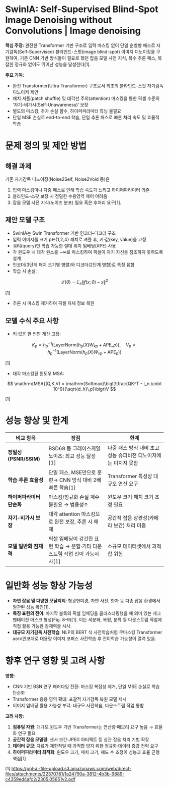 # SwinIA: Self-Supervised Blind-Spot Image Denoising without Convolutions | Image denoising

**핵심 주장:** 완전한 Transformer 기반 구조로 입력 마스킹 없이 단일 순방향 패스로 자기감독(Self-Supervised) 블라인드-스팟(image blind-spot) 이미지 디노이징을 구현하여, 기존 CNN 기반 방식들이 필요로 했던 잡음 모델 사전 지식, 복수 추론 패스, 복잡한 정규화 없이도 뛰어난 성능을 달성한다[1].

**주요 기여:**  
- 완전 Transformer(Ultra Transformer) 구조로서 최초의 블라인드-스팟 자기감독 디노이저 제안  
- 패치 셔플(patch shuffle) 및 대각선 주의(attention) 마스킹을 통한 픽셀 수준의 ‘자기-비가시(Self-Unawareness)’ 보장  
- 별도의 마스킹, 추가 손실 함수, 하이퍼파라미터 튜닝 불필요  
- 단일 MSE 손실로 end-to-end 학습, 단일 추론 패스로 빠른 처리 속도 및 효율적 학습  

# 문제 정의 및 제안 방법

## 해결 과제  
기존 자기감독 디노이징(Noise2Self, Noise2Void 등)은  
1. 입력 마스킹이나 다중 패스로 인해 학습 속도가 느리고 하이퍼파라미터 의존  
2. 블라인드-스팟 보장 시 정밀한 수용영역 제어 어려움  
3. 잡음 모델 사전 지식(노이즈 분포) 필요 혹은 후처리 요구[1].  

## 제안 모델 구조  
- SwinIA는 Swin Transformer 기반 인코더–디코더 구조  
- 입력 이미지를 크기 p∈{1,2,4} 패치로 셔플 후, 키·값(key, value)을 고정  
- 쿼리(query)만 학습 가능한 절대 위치 임베딩(APE) 사용  
- 각 윈도우 내 대각 원소를 −∞로 마스킹하여 픽셀이 자기 자신을 참조하지 못하도록 설계  
- 인코더(3단계 패치 크기별 병렬)와 디코더(2단계 병합)로 특징 융합  
- 학습 시 손실:  

$$
\mathcal{L}(\theta) = \mathbb{E}_x \|f(x;\theta) - x\|^2
$$

[1]  
- 추론 시 마스킹 제거하여 픽셀 자체 정보 복원  

## 모델 수식 주요 사항  
- 키·값은 한 번만 계산·고정:  

$$
K_p = h_p^{-1}\big(\mathrm{LayerNorm}(h_p(X)W_{kp} + \mathrm{APE}\_p)\big),
\quad
V_p = h_p^{-1}\big(\mathrm{LayerNorm}(h_p(X)W_{vp} + \mathrm{APE}_p)\big)
$$

[1]  
- 대각 마스킹된 윈도우 MSA:  

$$
\mathrm{MSA}(Q,K,V) = \mathrm{Softmax}\bigl(\tfrac{QK^T - I_n \cdot 10^9}{\sqrt{d_h}\,p}\bigr)V
$$

[1]  

# 성능 향상 및 한계

| 비교 항목                          | 장점                                                                                                       | 한계                                                         |
|----------------------------------|-----------------------------------------------------------------------------------------------------------|-------------------------------------------------------------|
| **정밀성(PSNR/SSIM)**            | BSD68 등 그레이스케일 노이즈: 최고 성능 달성[1]                                                              | 다중 패스 방식 대비 초고성능 슈퍼비전 디노이저에는 미치지 못함 |
| **학습·추론 효율성**             | 단일 패스, MSE만으로 훈련→ CNN 방식 대비 2배 빠른 학습[1]                                                       | Transformer 특성상 대규모 연산 요구                           |
| **하이퍼파라미터 단순화**        | 마스킹/정규화 손실 계수 불필요 → 범용성↑                                                                   | 윈도우 크기·패치 크기 조정 필요                              |
| **자기-비가시 보장**             | 대각 attention 마스킹으로 완전 보장, 추론 시 해제                                                          | 공간적 잡음 상관성(카메라 보간) 처리 미흡                    |
| **모델 일반화 잠재력**            | 픽셀 임베딩이 강건한 표현 학습 → 분할·기타 다운스트림 작업 전이 가능시사[1]                                   | 소규모 데이터셋에서 과적합 위험                                |

# 일반화 성능 향상 가능성

- **자연 잡음 및 다양한 모달리티**: 형광현미경, 자연 사진, 한자 등 다종 잡음 환경에서 일관된 성능 확인[1].  
- **특징 표현의 전이**: 마지막 블록의 픽셀 임베딩을 클러스터링했을 때 의미 있는 세그멘테이션 마스크 형성(Fig. 8–9)[1]. 이는 세분화, 복원, 분류 등 다운스트림 작업에 직접 활용 가능한 잠재력을 시사.  
- **대규모 자기감독 사전학습**: NLP의 BERT 식 사전학습처럼 무마스킹 Transformer авто인코더로 대용량 이미지 코퍼스 사전학습 후 전이학습 가능성이 열려 있음.  

# 향후 연구 영향 및 고려 사항

**영향:**  
- CNN 기반 BSN 연구 패러다임 전환: 마스킹 복잡성 제거, 단일 MSE 손실로 학습 단순화  
- Transformer 응용 영역 확대: 포괄적 자기감독 복원 모델 제시  
- 이미지 임베딩 활용 가능성 부각: 대규모 사전학습, 다운스트림 작업 통합  

**고려 사항:**  
1. **컴퓨팅 자원**: 대규모 윈도우 기반 Transformer는 연산량·메모리 요구 높음 → 효율화 연구 필요  
2. **공간적 잡음 모델링**: 센서 보간·JPEG 아티팩트 등 상관 잡음 처리 기법 확장  
3. **데이터 규모**: 자료가 제한적일 때 과적합 방지 위한 정규화·데이터 증강 전략 요구  
4. **하이퍼파라미터 최적화**: 윈도우 크기, 패치 크기, 헤드 수 조정이 성능과 효율 균형 핵심[1]

[1] https://ppl-ai-file-upload.s3.amazonaws.com/web/direct-files/attachments/22370781/1a24790a-3812-4b3b-9889-c4359ed4afc2/2305.05651v2.pdf
